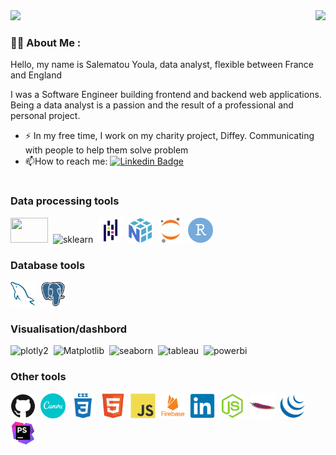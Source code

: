 <div>
<img align='' with='47%' src='https://github-readme-stats.vercel.app/api?username=SalimaYoula&show_icons=true&theme=radical'/>
<img align='right' with='70%' src='https://github-readme-stats.vercel.app/api/top-langs/?username=SalimaYoula&layout=compact'/></br>
</div>

### :woman_technologist: About Me :
Hello, my name is Salematou Youla, data analyst, flexible between France and England

  I was a Software Engineer building frontend and backend web applications.
  Being a data analyst is a passion and the result of a professional and personal project.

- :zap: In my free time, I work on my charity project, Diffey. Communicating with people to help them solve problem
- :mailbox:How to reach me: [![Linkedin Badge](https://img.shields.io/badge/-salima-blue?style=flat&logo=Linkedin&logoColor=white)](https://www.linkedin.com/in/salematou-youla-b7784790/)

# 

### Data processing tools
<div align=''>
 <img src="https://github.com/SalimaYoula/icon/blob/main/img1.svg" title="" alt="" width="60" height="40"/>&nbsp;
 <img src="https://github.com/SalimaYoula/icon/blob/main/sklearn.png" title="sklearn" alt="sklearn" width="60" height="40"/>&nbsp;
 <img src="https://github.com/devicons/devicon/blob/master/icons/pandas/pandas-original.svg" title="pandas" alt="pandas" width="40" height="40"/>&nbsp;
 <img src="https://github.com/devicons/devicon/blob/master/icons/numpy/numpy-original.svg" title="numpy" alt="numpy" width="40" height="40"/>&nbsp;
 <img src="https://github.com/devicons/devicon/blob/master/icons/jupyter/jupyter-original.svg" title="jupiter" alt=" " width="40" height="40"/>&nbsp;
 <img src="https://github.com/devicons/devicon/blob/master/icons/rstudio/rstudio-original.svg" title="rstudio" alt="rstudio" width="40" height="40"/>&nbsp;
</div>

### Database tools
<div align=''>
  <img src="https://github.com/devicons/devicon/blob/master/icons/mysql/mysql-original.svg" title="MySQL"  alt="MySQL" width="40" height="40"/>&nbsp;
  <img src="https://github.com/devicons/devicon/blob/master/icons/postgresql/postgresql-original.svg" title="postgresql" alt="" width="40" height="40"/>&nbsp;
</div>

### Visualisation/dashbord
<div align=''>
  <img src="https://github.com/SalimaYoula/icon/blob/main/plotly2.png" title="plotly2" alt="plotly2" width="40" height="40"/>&nbsp;
  <img src="https://github.com/SalimaYoula/icon/blob/main/Matplotlib.png" title="Matplotlib" alt="Matplotlib" width="40" height="40"/>&nbsp;
  <img src="https://github.com/SalimaYoula/icon/blob/main/seaborn.svg" title="seaborn" alt="seaborn" width="40" height="40"/>&nbsp;
  <img src="https://github.com/SalimaYoula/icon/blob/main/tableau.svg" title="tableau" alt="tableau" width="40" height="40"/>&nbsp;
  <img src="https://github.com/SalimaYoula/icon/blob/main/powerbi.png" title="powerbi" alt="powerbi" width="40" height="40"/>&nbsp;
</div>

### Other tools
  <div>
  <img src="https://github.com/devicons/devicon/blob/master/icons/github/github-original.svg" title="git" alt="github" width="40" height="40"/>&nbsp;
  <img src="https://github.com/devicons/devicon/blob/master/icons/canva/canva-original.svg" title="" alt="" width="40" height="40"/>&nbsp;
  <img src="https://github.com/devicons/devicon/blob/master/icons/css3/css3-plain-wordmark.svg"  title="CSS3" alt="CSS" width="40" height="40"/>&nbsp;
  <img src="https://github.com/devicons/devicon/blob/master/icons/html5/html5-original.svg" title="HTML5" alt="HTML" width="40" height="40"/>&nbsp;
  <img src="https://github.com/devicons/devicon/blob/master/icons/javascript/javascript-original.svg" title="JavaScript" alt="JavaScript" width="40" height="40"/>&nbsp;
  <img src="https://github.com/devicons/devicon/blob/master/icons/firebase/firebase-plain-wordmark.svg" title="Firebase" alt="Firebase" width="40" height="40"/>&nbsp;
  <img src="https://github.com/devicons/devicon/blob/master/icons/linkedin/linkedin-original.svg" title="Gatsby"  alt="Gatsby" width="40" height="40"/>&nbsp;
  <img src="https://github.com/devicons/devicon/blob/master/icons/nodejs/nodejs-original.svg" title="NodeJS" alt="NodeJS" width="40" height="40"/>&nbsp;
  <img src="https://github.com/devicons/devicon/blob/master/icons/apache/apache-original.svg" title="apache" alt="apache" width="40" height="40"/>&nbsp;
  <img src="https://github.com/devicons/devicon/blob/master/icons/jquery/jquery-original.svg" title="jquery" alt="jquery" width="40" height="40"/>&nbsp;
  <img src="https://github.com/devicons/devicon/blob/master/icons/phpstorm/phpstorm-original.svg" title="phpstorm" alt="phpstorm" width="40" height="40"/>&nbsp;
</div>
